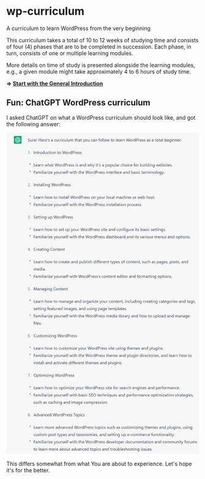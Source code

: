 # wp-curriculum

A curriculum to learn WordPress from the very beginning

This curriculum takes a total of 10 to 12 weeks of studying time and 
consists of four (4) phases that are to be completed in succession.
Each phase, in turn, consists of one or multiple learning modules.

More details on time of study is presented alongside the learning modules,
e.g., a given module might take approximately 4 to 6 hours of study time. 

  **=> [Start with the General Introduction](introduction.md)**

## Fun: ChatGPT WordPress curriculum

I asked ChatGPT on what a WordPress curriculum should look like, and got the following answer:

![WordPress on Namecheap](images/chatGPT_wp_curriculum.png)

This differs somewhat from what You are about to experience. Let's hope it's for the better.
